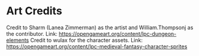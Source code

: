 # Art Credits
Credit to Sharm (Lanea Zimmerman) as the artist and William.Thompsonj as the contributor.
Link: https://opengameart.org/content/lpc-dungeon-elements
Credit to wulax for the character assets.
Link: https://opengameart.org/content/lpc-medieval-fantasy-character-sprites
